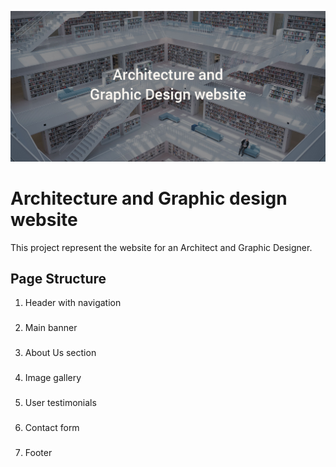 ![](img/banner_desgin_2.jpg)
# Architecture and Graphic design website
This project represent the website for an Architect and Graphic Designer.

## Page Structure
1. Header with navigation <h3>
2. Main banner <h3>
3. About Us section <h3>
4. Image gallery <h3>
5. User testimonials <h3>
6. Contact form <h3>
8. Footer <h3>
